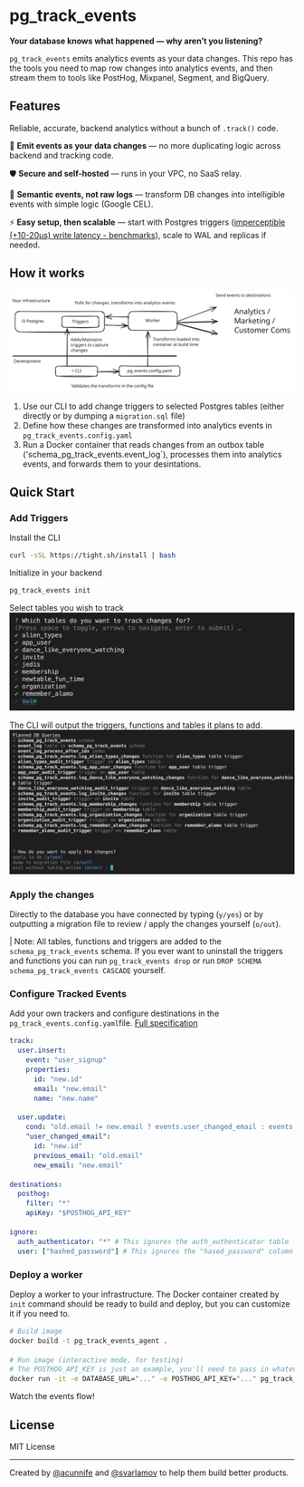 # pg_track_events

**Your database knows what happened — why aren’t you listening?**

`pg_track_events` emits analytics events as your data changes. This repo has the tools you need to map row changes into analytics events, and then stream them to tools like PostHog, Mixpanel, Segment, and BigQuery.

## Features

Reliable, accurate, backend analytics without a bunch of `.track()` code.

🔄 **Emit events as your data changes** — no more duplicating logic across backend and tracking code.

🛡️ **Secure and self-hosted** — runs in your VPC, no SaaS relay.

🧠 **Semantic events, not raw logs** — transform DB changes into intelligible events with simple logic (Google CEL).

⚡️ **Easy setup, then scalable** — start with Postgres triggers ([imperceptible (+10-20µs) write latency - benchmarks](/benchmarks/README.md)), scale to WAL and replicas if needed.

## How it works

![alt](https://raw.githubusercontent.com/tight-eng/pg_track_events/refs/heads/main/docs/public/diagram.svg)

1. Use our CLI to add change triggers to selected Postgres tables (either directly or by dumping a `migration.sql` file)
1. Define how these changes are transformed into analytics events in `pg_track_events.config.yaml`
1. Run a Docker container that reads changes from an outbox table ('schema_pg_track_events.event_log`), processes them into analytics events, and forwards them to your desintations.

## Quick Start

### Add Triggers

Install the CLI

```bash
curl -sSL https://tight.sh/install | bash
```

Initialize in your backend

```bash
pg_track_events init
```

Select tables you wish to track
![alt](https://raw.githubusercontent.com/tight-eng/pg_track_events/refs/heads/main/docs/public/table-choices-with-selections.jpg?raw=true)

The CLI will output the triggers, functions and tables it plans to add.
![alt](https://raw.githubusercontent.com/tight-eng/pg_track_events/refs/heads/main/docs/public/planned-queries.jpg?raw=true)

### Apply the changes

Directly to the database you have connected by typing (`y/yes`) or by outputting a migration file to review / apply the changes yourself (`o/out`).

| Note: All tables, functions and triggers are added to the `schema_pg_track_events` schema. If you ever want to uninstall the triggers and functions you can run `pg_track_events drop` or run `DROP SCHEMA schema_pg_track_events CASCADE` yourself.

### Configure Tracked Events

Add your own trackers and configure destinations in the `pg_track_events.config.yaml`file. [Full specification](/)

```yaml
track:
  user.insert:
    event: "user_signup"
    properties:
      id: "new.id"
      email: "new.email"
      name: "new.name"

  user.update:
    cond: "old.email != new.email ? events.user_changed_email : events.user_updated"
    "user_changed_email":
      id: "new.id"
      previous_email: "old.email"
      new_email: "new.email"

destinations:
  posthog:
    filter: "*"
    apiKey: "$POSTHOG_API_KEY"

ignore:
  auth_authenticator: "*" # This ignores the auth_authenticator table
  user: ["hashed_password"] # This ignores the "hased_password" column
```

### Deploy a worker

Deploy a worker to your infrastructure. The Docker container created by `init` command should be ready to build and deploy, but you can customize it if you need to.

```bash
# Build image
docker build -t pg_track_events_agent .

# Run image (interactive mode, for testing)
# The POSTHOG_API_KEY is just an example, you'll need to pass in whatever env vars you're referencing from your pg_track_events.config.yaml file
docker run -it -e DATABASE_URL="..." -e POSTHOG_API_KEY="..." pg_track_events_agent
```

Watch the events flow!

## License

MIT License

---

Created by [@acunnife](https://github.com/acunniffe) and [@svarlamov](https://github.com/svarlamov) to help them build better products.
